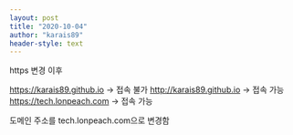 ```yaml
---
layout: post
title: "2020-10-04"
author: "karais89"
header-style: text
---
```


https 변경 이후

https://karais89.github.io -> 접속 불가
http://karais89.github.io -> 접속 가능
https://tech.lonpeach.com -> 접속 가능

도메인 주소를 tech.lonpeach.com으로 변경함